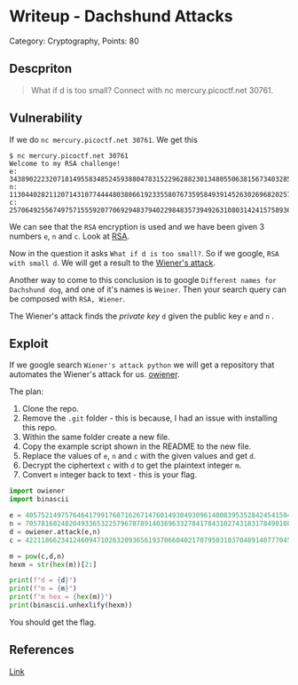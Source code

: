 # Writeup - Dachshund Attacks
Category: Cryptography, Points: 80


## Descpriton
> What if d is too small? Connect with nc mercury.picoctf.net 30761.


## Vulnerability

If we do `nc mercury.picoctf.net 30761`. We get this

```console
$ nc mercury.picoctf.net 30761
Welcome to my RSA challenge!
e: 34389022232071814955834852459388047831522962882301348055063815673403285933434705636238800181497570459850933008670008329338652699301285249922096990040445004379365350568923044723767665954650857004678351791563610909976730322915541033599922596261308843526931308742599964604982392993612096429440772187206316170717
n: 113044028211207143107744448038066192335580767359584939145263026968202579134800233187862253370293823041847824674173324237883650610678846249743452626922750737055347663224972591870903745428167611478207622606310584048937857487389494804558814248367167586144286747565638839429585074448950277353628871471232064909417
c: 25706492556749757155592077069294837940229848357394926310803142415758936644889144141415861099670399274927089659570626464920578451778027633565291248953613850000494719475563007884652878430038790225749504007563366701692768344594909829030700778566339695255633997872377066285880454423914318060820041207558736365445
```

We can see that the `RSA` encryption is used and we have been given 3 numbers `e`, `n` and `c`. Look at [RSA](https://en.wikipedia.org/wiki/RSA_(cryptosystem)).

Now in the question it asks `What if d is too small?`. So if we google, `RSA with small d`. We will get a result to the [Wiener's attack](https://en.wikipedia.org/wiki/Wiener%27s_attack). 

Another way to come to this conclusion is to google `Different names for Dachshund dog`, and one of it's names is `Weiner`. Then your search query can be composed with `RSA, Wiener`.

The Wiener's attack finds the *private key* `d` given the public key `e` and `n` .


## Exploit

If we google search `Wiener's attack python` we will get a repository that automates the Wiener's attack for us. [owiener](https://github.com/orisano/owiener).

The plan:
1. Clone the repo.
2. Remove the `.git` folder - this is because, I had an issue with installing this repo.
3. Within the same folder create a new file.
4. Copy the example script shown in the README to the new file.
5. Replace the values of `e`, `n` and `c` with the given values and get `d`.
6. Decrypt the ciphertext `c` with `d` to get the plaintext integer `m`.
7. Convert `m` integer back to text - this is your flag.

```python
import owiener
import binascii

e = 4057521497576464179917687162671476014930493096140083953528424541504581972059494080655856086548625620122946575196433304242665425974396078697819888685059533833392422801721690519204253869030205799304573554403212939628272428837864939398033643619091481743055199530300276522500800431839844977304921413835304073719
n = 70578168248204933653225796787891403696332784178431027431831784901089854639536469392311126343955051427684122197402594409022159926005334286303404391869506991648965105412227130352813126594176457805943916422602475828592445352717179270627947738986445732702446886560841466407746050102678345330973702779289109096927
d = owiener.attack(e,n)
c = 4221186623412460947102632093656193706604021707950310370489140777045783294061651620393838567524442583328880303583474542855211333169324382321913678804763567751838239125229513910940596348167238853492717483940237246849577251255757161383536593075162746419790155019669212733293796781662134357798423771274590662236

m = pow(c,d,n)
hexm = str(hex(m))[2:]

print(f"d = {d}")
print(f"m = {m}")
print(f"m hex = {hex(m)}")
print(binascii.unhexlify(hexm))
```

You should get the flag.

## References
[Link](https://vivian-dai.github.io/PicoCTF2021-Writeup/Cryptography/Dachshund%20Attacks/dachshundattacks.html)
